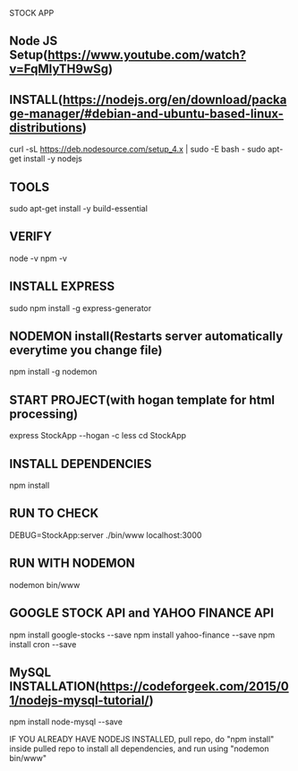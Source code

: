 STOCK APP

Node JS Setup(https://www.youtube.com/watch?v=FqMIyTH9wSg)
------

INSTALL(https://nodejs.org/en/download/package-manager/#debian-and-ubuntu-based-linux-distributions)
----
curl -sL https://deb.nodesource.com/setup_4.x | sudo -E bash -
sudo apt-get install -y nodejs

TOOLS
----
sudo apt-get install -y build-essential

VERIFY
----
node -v
npm -v

INSTALL EXPRESS
----
sudo npm install -g express-generator

NODEMON install(Restarts server automatically everytime you change file)
-----
npm install -g nodemon

START PROJECT(with hogan template for html processing)
----
express StockApp --hogan -c less
cd StockApp

INSTALL DEPENDENCIES
-----
npm install 

RUN TO CHECK
----
DEBUG=StockApp:server ./bin/www
localhost:3000

RUN WITH NODEMON
----
nodemon bin/www

GOOGLE STOCK API and YAHOO FINANCE API
----
npm install google-stocks --save
npm install yahoo-finance --save
npm install cron --save


MySQL INSTALLATION(https://codeforgeek.com/2015/01/nodejs-mysql-tutorial/)
----
npm install node-mysql --save



IF YOU ALREADY HAVE NODEJS INSTALLED, pull repo, do "npm install" inside pulled repo to install all dependencies, and run using "nodemon bin/www"